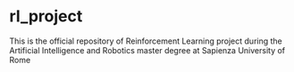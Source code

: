 # rl_project
This is the official repository of Reinforcement Learning project during the Artificial Intelligence and Robotics master degree at Sapienza University of Rome
